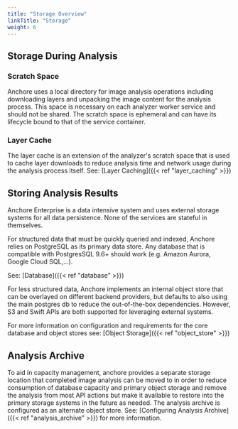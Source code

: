 ```yaml
---
title: "Storage Overview"
linkTitle: "Storage"
weight: 6
---
```


## Storage During Analysis

### Scratch Space

Anchore uses a local directory for image analysis operations including downloading layers and unpacking the image content
for the analysis process. This space is necessary on each analyzer worker service and should not be shared. The scratch
space is ephemeral and can have its lifecycle bound to that of the service container.

### Layer Cache

The layer cache is an extension of the analyzer's scratch space that is used to cache layer downloads to reduce analysis
time and network usage during the analysis process itself. See: [Layer Caching]({{< ref "layer_caching" >}})

## Storing Analysis Results

Anchore Enterprise is a data intensive system and uses external storage systems for all data persistence. None of the services
are stateful in themselves.

For structured data that must be quickly queried and indexed, Anchore relies on PostgreSQL as its primary data store. Any
database that is compatible with PostgresSQL 9.6+ should work (e.g. Amazon Aurora, Google Cloud SQL,...).

See: [Database]({{< ref "database" >}})

For less structured data, Anchore implements an internal object store that can be overlayed on different backend providers, 
but defaults to also using the main postgres db to reduce the out-of-the-box dependencies. However, S3 and Swift APIs are
both supported for leveraging external systems.

For more information on configuration and requirements for the core database and object stores see: [Object Storage]({{< ref "object_store" >}})

## Analysis Archive

To aid in capacity management, anchore provides a separate storage location that completed image analysis can be moved to
in order to reduce consumption of database capacity and primary object storage and remove the analysis from most API actions
but make it available to restore into the primary storage systems in the future as needed. The analysis archive is 
configured as an alternate object store. See: [Configuring Analysis Archive]({{< ref "analysis_archive" >}}) for more information. 